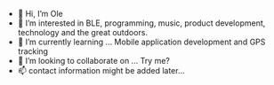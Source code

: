 - 👋 Hi, I’m Ole
- 👀 I’m interested in BLE, programming, music, product development, technology and the great outdoors.
- 🌱 I’m currently learning ... Mobile application development and GPS tracking
- 💞️ I’m looking to collaborate on ... Try me? 
- 📫 contact information might be added later...
<!---
Solidedge/Solidedge is a ✨ special ✨ repository because its `README.md` (this file) appears on your GitHub profile.
You can click the Preview link to take a look at your changes.
--->
